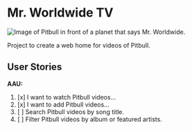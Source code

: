 # Mr. Worldwide TV

![Image of Pitbull in front of a planet that says Mr. Worldwide.](http://www.pitbullmusic.com/sites/pitbull/files/earthpitfinal23.png)

Project to create a web home for videos of Pitbull.

## User Stories

**AAU:**

1.  [x] I want to watch Pitbull videos…
2.  [x] I want to add Pitbull videos…
2.  [ ] Search Pitbull videos by song title.
3.  [ ] Filter Pitbull videos by album or featured artists.
